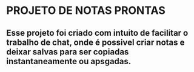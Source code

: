 # PROJETO DE NOTAS PRONTAS

## Esse projeto foi criado com intuito de facilitar o trabalho de chat, onde é possivel criar notas e deixar salvas para ser copiadas instantaneamente ou apsgadas.